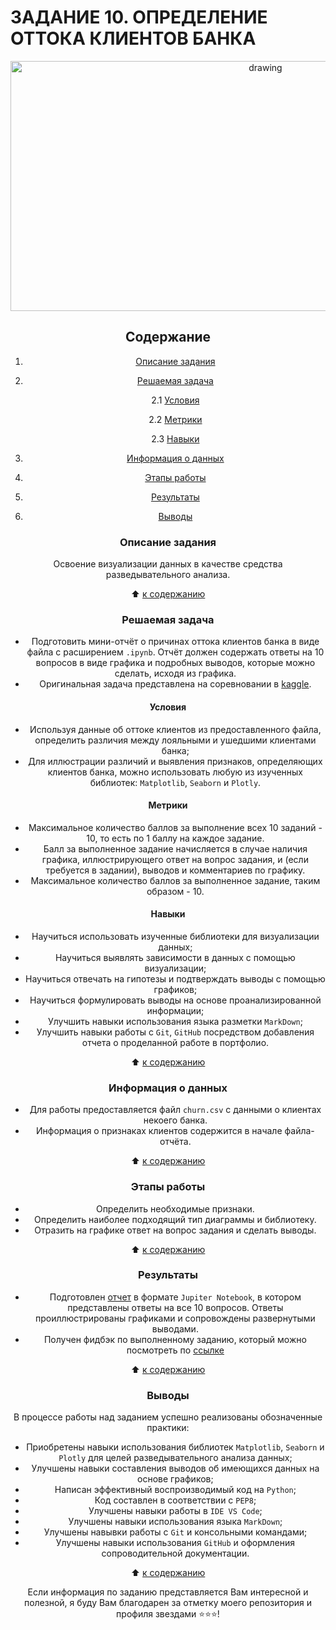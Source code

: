# **ЗАДАНИЕ 10. ОПРЕДЕЛЕНИЕ ОТТОКА КЛИЕНТОВ БАНКА**

<center> <img src = https://i2.wp.com/miro.medium.com/0*VTMnppFqGtMBm1KO.png alt="drawing" style="width: 800px; height:400px;">

## **Содержание**

1. [Описание задания](https://github.com/Licharg/SkillFactory/blob/master/Tasks/Task_08/README.md#Описание-задания)  
2. [Решаемая задача](https://github.com/Licharg/SkillFactory/blob/master/Tasks/Task_08/README.md#Решаемая-задача)

    2.1 [Условия](https://github.com/Licharg/SkillFactory/blob/master/Tasks/Task_08/README.md#Условия)

    2.2 [Метрики](https://github.com/Licharg/SkillFactory/blob/master/Tasks/Task_08/README.md#Метрики)

    2.3 [Навыки](https://github.com/Licharg/SkillFactory/blob/master/Tasks/Task_08/README.md#Навыки)

3. [Информация о данных](https://github.com/Licharg/SkillFactory/blob/master/Tasks/Task_08/README.md#Информация-о-данных)  
4. [Этапы работы](https://github.com/Licharg/SkillFactory/blob/master/Tasks/Task_08/README.md#Этапы-работы)  
5. [Результаты](https://github.com/Licharg/SkillFactory/blob/master/Tasks/Task_08/README.md#Результаты)
6. [Выводы](https://github.com/Licharg/SkillFactory/blob/master/Tasks/Task_08/README.md#Выводы)

### **Описание задания**

Освоение визуализации данных в качестве средства разведывательного анализа.

:arrow_up: [к содержанию](https://github.com/Licharg/SkillFactory/blob/master/Tasks/Task_08/README.md#Содержание)

### **Решаемая задача**

- Подготовить мини-отчёт о причинах оттока клиентов банка в виде файла с расширением `.ipynb`. Отчёт должен содержать ответы на 10 вопросов в виде графика и подробных выводов, которые можно сделать, исходя из графика.  
- Оригинальная задача представлена на соревновании в [kaggle](https://www.kaggle.com/datasets/mathchi/churn-for-bank-customers).

#### **Условия**

- Используя данные об оттоке клиентов из предоставленного файла, определить различия между лояльными и ушедшими клиентами банка;
- Для иллюстрации различий и выявления признаков, определяющих клиентов банка, можно использовать любую из изученных библиотек: `Matplotlib`, `Seaborn` и `Plotly`.

#### **Метрики**

- Максимальное количество баллов за выполнение всех 10 заданий - 10, то есть по 1 баллу на каждое задание.
- Балл за выполненное задание начисляется в случае наличия графика, иллюстрирующего ответ на вопрос задания, и (если требуется в задании), выводов и комментариев по графику.
- Максимальное количество баллов за выполненное задание, таким образом - 10.  

#### **Навыки**

- Научиться использовать изученные библиотеки для визуализации данных;
- Научиться выявлять зависимости в данных с помощью визуализации;
- Научиться отвечать на гипотезы и подтверждать выводы с помощью графиков;
- Научиться формулировать выводы на основе проанализированной информации;
- Улучшить навыки использования языка разметки `MarkDown`;
- Улучшить навыки работы с `Git`, `GitHub` посредством добавления отчета о проделанной работе в портфолио.

:arrow_up: [к содержанию](https://github.com/Licharg/SkillFactory/blob/master/Tasks/Task_08/README.md#Содержание)

### **Информация о данных**

- Для работы предоставляется файл `churn.csv` с данными о клиентах некоего банка.
- Информация о признаках клиентов содержится в начале файла-отчёта.
  
:arrow_up: [к содержанию](https://github.com/Licharg/SkillFactory/blob/master/Tasks/Task_08/README.md#Содержание)

### **Этапы работы**

- Определить необходимые признаки.
- Определить наиболее подходящий тип диаграммы и библиотеку.
- Отразить на графике ответ на вопрос задания и сделать выводы.

:arrow_up: [к содержанию](https://github.com/Licharg/SkillFactory/blob/master/Tasks/Task_08/README.md#Содержание)

### **Результаты**

- Подготовлен [отчет](https://github.com/Licharg/SkillFactory/blob/master/Tasks/Task_08/Task_08_Churn_for_Bank_Customers.ipynb) в формате `Jupiter Notebook`, в котором представлены ответы на все 10 вопросов. Ответы проиллюстрированы графиками и сопровождены развернутыми выводами.
- Получен фидбэк по выполненному заданию, который можно посмотреть по [ссылке](https://disk.yandex.ru/i/LtrqsNJhGyP1Ew)

:arrow_up: [к содержанию](https://github.com/Licharg/SkillFactory/blob/master/Tasks/Task_08/README.md#Содержание)

### **Выводы**

В процессе работы над заданием успешно реализованы обозначенные практики:

- Приобретены навыки использования библиотек `Matplotlib`, `Seaborn` и `Plotly` для целей разведывательного анализа данных;
- Улучшены навыки составления выводов об имеющихся данных на основе графиков;
- Написан эффективный воспроизводимый код на `Python`;
- Код составлен в соответствии с `PEP8`;
- Улучшены навыки работы в `IDE VS Code`;
- Улучшены навыки использования языка `MarkDown`;
- Улучшены навывки работы с `Git` и консольными командами;
- Улучшены навыки использования `GitHub` и оформления сопроводительной документации.

:arrow_up: [к содержанию](https://github.com/Licharg/SkillFactory/blob/master/Tasks/Task_08/README.md#Содержание)

Если информация по заданию представляется Вам интересной и полезной, я буду Вам благодарен за отметку моего репозитория и профиля звездами ⭐️⭐️⭐️!  
